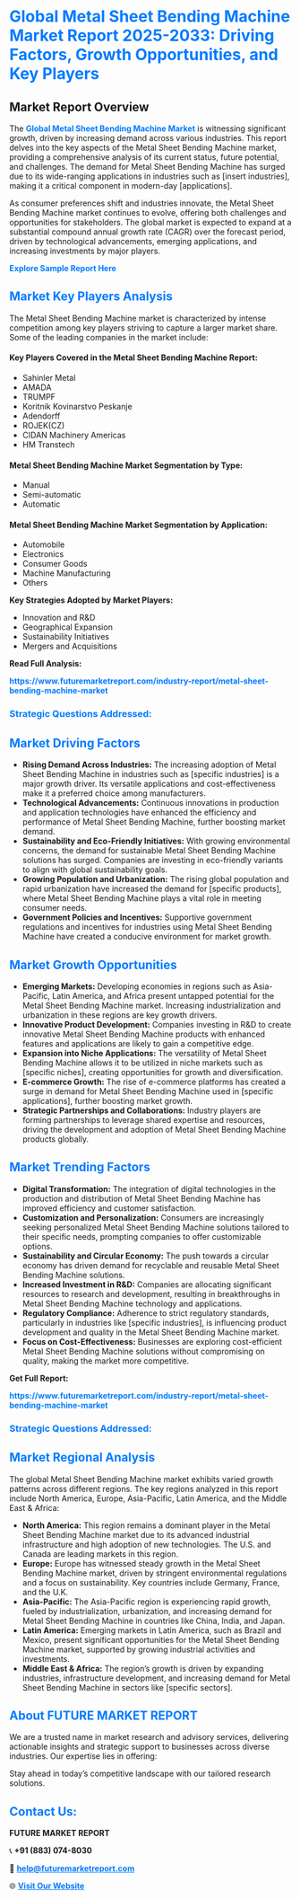 <h1 style="color: #007BFF;">Global Metal Sheet Bending Machine Market Report 2025-2033: Driving Factors, Growth Opportunities, and Key Players</h1>

<section id="overview">
<h2>Market Report Overview</h2>
<p>The <a href="https://www.futuremarketreport.com/industry-report/metal-sheet-bending-machine-market" style="color: #007BFF; text-decoration: none;"><strong>Global Metal Sheet Bending Machine Market</strong></a> is witnessing significant growth, driven by increasing demand across various industries. This report delves into the key aspects of the Metal Sheet Bending Machine market, providing a comprehensive analysis of its current status, future potential, and challenges. The demand for Metal Sheet Bending Machine has surged due to its wide-ranging applications in industries such as [insert industries], making it a critical component in modern-day [applications].</p>
<p>As consumer preferences shift and industries innovate, the Metal Sheet Bending Machine market continues to evolve, offering both challenges and opportunities for stakeholders. The global market is expected to expand at a substantial compound annual growth rate (CAGR) over the forecast period, driven by technological advancements, emerging applications, and increasing investments by major players.</p>
</section>

<section id="overview">
<p><a href="https://www.futuremarketreport.com/request-sample/reportId=56133" style="color: #007BFF; text-decoration: none;"><strong>Explore Sample Report Here</strong></a></p>
</section>

<section id="key-players">
<h2 style="color: #007BFF;">Market Key Players Analysis</h2>
<p>The Metal Sheet Bending Machine market is characterized by intense competition among key players striving to capture a larger market share. Some of the leading companies in the market include:</p>
<h4>Key Players Covered in the Metal Sheet Bending Machine Report:</h4>
<ul><li>Sahinler Metal</li><li>AMADA</li><li>TRUMPF</li><li>Koritnik Kovinarstvo Peskanje</li><li>Adendorff</li><li>ROJEK(CZ)</li><li>CIDAN Machinery Americas</li><li>HM Transtech</li></ul>
<h4>Metal Sheet Bending Machine Market Segmentation by Type:</h4>
<ul><li>Manual</li><li>Semi-automatic</li><li>Automatic</li></ul>

<h4>Metal Sheet Bending Machine Market Segmentation by Application:</h4>
<ul><li>Automobile</li><li>Electronics</li><li>Consumer Goods</li><li>Machine Manufacturing</li><li>Others</li></ul>
<p><strong>Key Strategies Adopted by Market Players:</strong></p>
<ul>
<li>Innovation and R&D</li>
<li>Geographical Expansion</li>
<li>Sustainability Initiatives</li>
<li>Mergers and Acquisitions</li>
</ul>
</section>

<section>
<p><strong>Read Full Analysis: </strong></p><a href="https://www.futuremarketreport.com/industry-report/metal-sheet-bending-machine-market" style="color: #007BFF; text-decoration: none;"><strong>https://www.futuremarketreport.com/industry-report/metal-sheet-bending-machine-market</strong></a>
<h3 style="color: #007BFF;">Strategic Questions Addressed:</h3>
</section>

<section id="driving-factors">
<h2 style="color: #007BFF;">Market Driving Factors</h2>
<ul>
<li><strong>Rising Demand Across Industries:</strong> The increasing adoption of Metal Sheet Bending Machine in industries such as [specific industries] is a major growth driver. Its versatile applications and cost-effectiveness make it a preferred choice among manufacturers.</li>
<li><strong>Technological Advancements:</strong> Continuous innovations in production and application technologies have enhanced the efficiency and performance of Metal Sheet Bending Machine, further boosting market demand.</li>
<li><strong>Sustainability and Eco-Friendly Initiatives:</strong> With growing environmental concerns, the demand for sustainable Metal Sheet Bending Machine solutions has surged. Companies are investing in eco-friendly variants to align with global sustainability goals.</li>
<li><strong>Growing Population and Urbanization:</strong> The rising global population and rapid urbanization have increased the demand for [specific products], where Metal Sheet Bending Machine plays a vital role in meeting consumer needs.</li>
<li><strong>Government Policies and Incentives:</strong> Supportive government regulations and incentives for industries using Metal Sheet Bending Machine have created a conducive environment for market growth.</li>
</ul>
</section>

<section id="growth-opportunities">
<h2 style="color: #007BFF;">Market Growth Opportunities</h2>
<ul>
<li><strong>Emerging Markets:</strong> Developing economies in regions such as Asia-Pacific, Latin America, and Africa present untapped potential for the Metal Sheet Bending Machine market. Increasing industrialization and urbanization in these regions are key growth drivers.</li>
<li><strong>Innovative Product Development:</strong> Companies investing in R&D to create innovative Metal Sheet Bending Machine products with enhanced features and applications are likely to gain a competitive edge.</li>
<li><strong>Expansion into Niche Applications:</strong> The versatility of Metal Sheet Bending Machine allows it to be utilized in niche markets such as [specific niches], creating opportunities for growth and diversification.</li>
<li><strong>E-commerce Growth:</strong> The rise of e-commerce platforms has created a surge in demand for Metal Sheet Bending Machine used in [specific applications], further boosting market growth.</li>
<li><strong>Strategic Partnerships and Collaborations:</strong> Industry players are forming partnerships to leverage shared expertise and resources, driving the development and adoption of Metal Sheet Bending Machine products globally.</li>
</ul>
</section>

<section id="trending-factors">
<h2 style="color: #007BFF;">Market Trending Factors</h2>
<ul>
<li><strong>Digital Transformation:</strong> The integration of digital technologies in the production and distribution of Metal Sheet Bending Machine has improved efficiency and customer satisfaction.</li>
<li><strong>Customization and Personalization:</strong> Consumers are increasingly seeking personalized Metal Sheet Bending Machine solutions tailored to their specific needs, prompting companies to offer customizable options.</li>
<li><strong>Sustainability and Circular Economy:</strong> The push towards a circular economy has driven demand for recyclable and reusable Metal Sheet Bending Machine solutions.</li>
<li><strong>Increased Investment in R&D:</strong> Companies are allocating significant resources to research and development, resulting in breakthroughs in Metal Sheet Bending Machine technology and applications.</li>
<li><strong>Regulatory Compliance:</strong> Adherence to strict regulatory standards, particularly in industries like [specific industries], is influencing product development and quality in the Metal Sheet Bending Machine market.</li>
<li><strong>Focus on Cost-Effectiveness:</strong> Businesses are exploring cost-efficient Metal Sheet Bending Machine solutions without compromising on quality, making the market more competitive.</li>
</ul>
</section>

<section>
<p><strong>Get Full Report: </strong></p><a href="https://www.futuremarketreport.com/industry-report/metal-sheet-bending-machine-market" style="color: #007BFF; text-decoration: none;"><strong>https://www.futuremarketreport.com/industry-report/metal-sheet-bending-machine-market</strong></a>
<h3 style="color: #007BFF;">Strategic Questions Addressed:</h3>
</section>


<section id="regional-analysis">
<h2 style="color: #007BFF;">Market Regional Analysis</h2>
<p>The global Metal Sheet Bending Machine market exhibits varied growth patterns across different regions. The key regions analyzed in this report include North America, Europe, Asia-Pacific, Latin America, and the Middle East & Africa:</p>
<ul>
<li><strong>North America:</strong> This region remains a dominant player in the Metal Sheet Bending Machine market due to its advanced industrial infrastructure and high adoption of new technologies. The U.S. and Canada are leading markets in this region.</li>
<li><strong>Europe:</strong> Europe has witnessed steady growth in the Metal Sheet Bending Machine market, driven by stringent environmental regulations and a focus on sustainability. Key countries include Germany, France, and the U.K.</li>
<li><strong>Asia-Pacific:</strong> The Asia-Pacific region is experiencing rapid growth, fueled by industrialization, urbanization, and increasing demand for Metal Sheet Bending Machine in countries like China, India, and Japan.</li>
<li><strong>Latin America:</strong> Emerging markets in Latin America, such as Brazil and Mexico, present significant opportunities for the Metal Sheet Bending Machine market, supported by growing industrial activities and investments.</li>
<li><strong>Middle East & Africa:</strong> The region’s growth is driven by expanding industries, infrastructure development, and increasing demand for Metal Sheet Bending Machine in sectors like [specific sectors].</li>
</ul>
</section>

<footer>
<h2 style="color: #007BFF;">About FUTURE MARKET REPORT</h2>
<p>We are a trusted name in market research and advisory services, delivering actionable insights and strategic support to businesses across diverse industries. Our expertise lies in offering:</p>

<p>Stay ahead in today’s competitive landscape with our tailored research solutions.</p>

<h2 style="color: #007BFF;">Contact Us:</h2>
<p><strong>FUTURE MARKET REPORT</strong></p>
<p>📞 <strong>+91 (883) 074-8030</strong></p>
<p>📧 <strong><a href="mailto:help@futuremarketreport.com" style="color: #007BFF;">help@futuremarketreport.com</a></strong></p>
<p>🌐 <strong><a href="https://www.futuremarketreport.com/" style="color: #007BFF;">Visit Our Website</a></strong></p>
</footer>